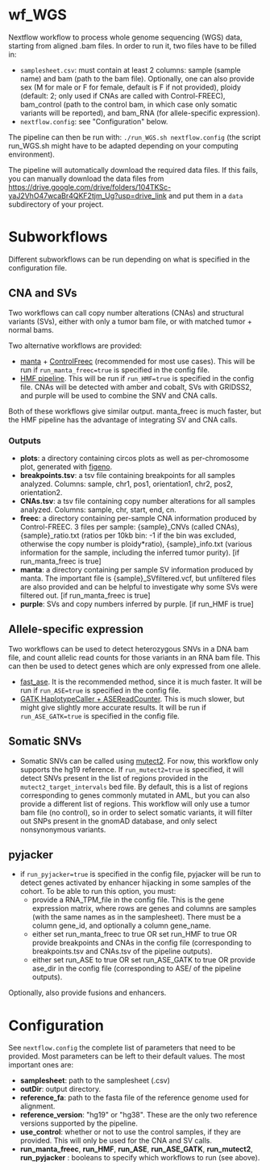# wf_WGS
Nextflow workflow to process whole genome sequencing (WGS) data, starting from aligned .bam files. In order to run it, two files have to be filled in:
- `samplesheet.csv`: must contain at least 2 columns: sample (sample name) and bam (path to the bam file). Optionally, one can also provide sex (M for male or F for female, default is F if not provided), ploidy (default: 2; only used if CNAs are called with Control-FREEC), bam_control (path to the control bam, in which case only somatic variants will be reported), and bam_RNA (for allele-specific expression).
- `nextflow.config`: see "Configuration" below.

The pipeline can then be run with: `./run_WGS.sh nextflow.config` (the script run_WGS.sh might have to be adapted depending on your computing environment).

The pipeline will automatically download the required data files. If this fails, you can manually download the data files from https://drive.google.com/drive/folders/104TKSc-yaJ2VhO47wcaBr4QKF2tjm_Ug?usp=drive_link and put them in a `data` subdirectory of your project.

# Subworkflows
Different subworkflows can be run depending on what is specified in the configuration file.

## CNA and SVs
Two workflows can call copy number alterations (CNAs) and structural variants (SVs), either with only a tumor bam file, or with matched tumor + normal bams.

Two alternative workflows are provided:
- [manta](https://github.com/Illumina/manta) + [ControlFreec](https://boevalab.inf.ethz.ch/FREEC/) (recommended for most use cases). This will be run if `run_manta_freec=true` is specified in the config file.
- [HMF pipeline](https://github.com/hartwigmedical/hmftools). This will be run if `run_HMF=true` is specified in the config file. CNAs will be detected with amber and cobalt, SVs with GRIDSS2, and purple will be used to combine the SNV and CNA calls.

Both of these workflows give similar output. manta_freec is much faster, but the HMF pipeline has the advantage of integrating SV and CNA calls. 

### Outputs
- **plots**: a directory containing circos plots as well as per-chromosome plot, generated with [figeno](https://github.com/CompEpigen/figeno).
- **breakpoints.tsv**: a tsv file containing breakpoints for all samples analyzed. Columns: sample, chr1, pos1, orientation1, chr2, pos2, orientation2.
- **CNAs.tsv**: a tsv file containing copy number alterations for all samples analyzed. Columns: sample, chr, start, end, cn.
- **freec**: a directory containing per-sample CNA information produced by Control-FREEC. 3 files per sample: {sample}_CNVs (called CNAs), {sample}_ratio.txt (ratios per 10kb bin: -1 if the bin was excluded, otherwise the copy number is ploidy*ratio), {sample}_info.txt (various information for the sample, including the inferred tumor purity). [if run_manta_freec is true]
- **manta**: a directory containing per sample SV information produced by manta. The important file is {sample}_SVfiltered.vcf, but unfiltered files are also provided and can be helpful to investigate why some SVs were filtered out. [if run_manta_freec is true]
- **purple**: SVs and copy numbers inferred by purple. [if run_HMF is true]
  
## Allele-specific expression
Two workflows can be used to detect heterozygous SNVs in a DNA bam file, and count allelic read counts for those variants in an RNA bam file. This can then be used to detect genes which are only expressed from one allele.
- [fast_ase](https://github.com/e-sollier/fast_ase). It is the recommended method, since it is much faster. It will be run if `run_ASE=true` is specified in the config file.
- [GATK HaplotypeCaller + ASEReadCounter](https://gatk.broadinstitute.org/hc/en-us/articles/360037428291-ASEReadCounter). This is much slower, but might give slightly more accurate results. It will be run if `run_ASE_GATK=true` is specified in the config file.

## Somatic SNVs
- Somatic SNVs can be called using [mutect2](https://gatk.broadinstitute.org/hc/en-us/articles/360037593851-Mutect2). For now, this workflow only supports the hg19 reference. If `run_mutect2=true` is specified, it will detect SNVs present in the list of regions provided in the `mutect2_target_intervals` bed file. By default, this is a list of regions corresponding to genes commonly mutated in AML, but you can also provide a different list of regions. This workflow will only use a tumor bam file (no control), so in order to select somatic variants, it will filter out SNPs present in the gnomAD database, and only select nonsynonymous variants.

## pyjacker
- if `run_pyjacker=true` is specified in the config file, pyjacker will be run to detect genes activated by enhancer hijacking in some samples of the cohort. To be able to run this option, you must:
  - provide a RNA_TPM_file in the config file. This is the gene expression matrix, where rows are genes and columns are samples (with the same names as in the samplesheet). There must be a column gene_id, and optionally a column gene_name.
  - either set run_manta_freec to true OR set run_HMF to true OR provide breakpoints and CNAs in the config file (corresponding to breakpoints.tsv and CNAs.tsv of the pipeline outputs).
  - either set run_ASE to true OR set run_ASE_GATK to true OR provide ase_dir in the config file (corresponding to ASE/ of the pipeline outputs).
  
Optionally, also provide fusions and enhancers.

# Configuration

See `nextflow.config` the complete list of parameters that need to be provided.
Most parameters can be left to their default values. The most important ones are:
- **samplesheet**: path to the samplesheet (.csv)
- **outDir**: output directory.
- **reference_fa**: path to the fasta file of the reference genome used for alignment.
- **reference_version**: "hg19" or "hg38". These are the only two reference versions supported by the pipeline.
- **use_control**: whether or not to use the control samples, if they are provided. This will only be used for the CNA and SV calls.
- **run_manta_freec**, **run_HMF**, **run_ASE**, **run_ASE_GATK**, **run_mutect2**, **run_pyjacker** : booleans to specify which workflows to run (see above).




